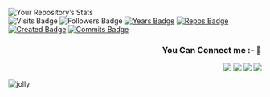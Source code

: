 
![Your Repository’s Stats](https://github-readme-stats.vercel.app/api?username=deepalii05&show_icons=true)
<br>
![Visits Badge](https://badges.pufler.dev/visits/deepalii05/deepalii05)
![Followers Badge](https://img.shields.io/github/followers/deepalii05)
[![Years Badge](https://badges.pufler.dev/years/deepalii05)](https://badges.deepalii05.dev)
[![Repos Badge](https://badges.pufler.dev/repos/deepalii05)](https://badges.deepalii05.dev)
[![Created Badge](https://badges.pufler.dev/created/puf17640/git-badges)](https://badges.deepalii05.dev)
[![Commits Badge](https://badges.pufler.dev/commits/monthly/deepalii05)](https://badges.pufler.dev)

<div align="right">
  
  <h3> You Can Connect me :- 🤩</h3>

[<img src="https://img.shields.io/badge/Gmail-D14836?style=for-the-badge&logo=gmail&logoColor=white">](https://mail.google.com/mail/?view=cm&fs=1&to=deepaliithakurr@gmail.com) [<img src="https://img.shields.io/badge/linkedin-%230077B5.svg?&style=for-the-badge&logo=linkedin&logoColor=white">](https://www.linkedin.com/in/deepali-thakur/)
[<img src="https://img.shields.io/badge/instagram-%23E4405F.svg?&style=for-the-badge&logo=instagram&logoColor=white">](https://www.instagram.com/deepalii05/)
[<img src="https://img.shields.io/badge/LeetCode-000000?style=for-the-badge&logo=LeetCode&logoColor=#d16c06">](https://leetcode.com/deepalii05/)
</div>


![jolly](https://user-images.githubusercontent.com/77734636/163214134-9fa99f17-4127-4c68-9b00-549c3c3c8fe1.gif)<br>
